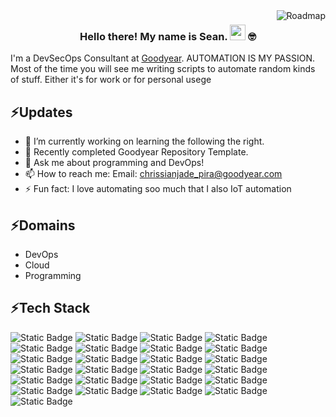 <img align="right" src="https://api.roadmap.sh/v1-badge/tall/64c7ca428bda28d9914b5f6f?variant=dark" alt="Roadmap"/>

### <p align="center">  Hello there! My name is Sean. <img height="25px" src="https://github.com/chrissianpira/chrissianpira/assets/108297669/25761dc5-6662-449b-a3a2-ffb8ee5a84e4" /> 🤓</p>

I'm a DevSecOps Consultant at [Goodyear](https://www.goodyear.com.ph/). AUTOMATION IS MY PASSION. Most of the time you will see me writing scripts to automate random kinds of stuff. Either it's for work or for personal usege

## ⚡Updates
- 🔭 I’m currently working on learning the following the right.
- 🌱 Recently completed Goodyear Repository Template.
- 💬 Ask me about programming and DevOps!
- 📫 How to reach me: Email: chrissianjade_pira@goodyear.com
- ⚡ Fun fact: I love automating soo much that I also IoT automation 

## ⚡Domains
- DevOps
- Cloud
- Programming
  
## ⚡Tech Stack
![Static Badge](https://img.shields.io/badge/git-red?style=for-the-badge&logo=git&logoColor=white)
![Static Badge](https://img.shields.io/badge/github-black?style=for-the-badge&logo=gitHUB&logoColor=white)
![Static Badge](https://img.shields.io/badge/linux-yellow?style=for-the-badge&logo=linux&logoColor=black)
![Static Badge](https://img.shields.io/badge/Microsoft%20Azure-%230078D4?style=for-the-badge&logo=microsoft%20azure&logoColor=white)
![Static Badge](https://img.shields.io/badge/Amazon%20AWS-orange?style=for-the-badge&logo=amazon%20aws&logoColor=white)
![Static Badge](https://img.shields.io/badge/github%20actions-white?style=for-the-badge&logo=github%20actions&logoColor=2088FF)
![Static Badge](https://img.shields.io/badge/Azure%20devops-%230078D7?style=for-the-badge&logo=Azure%20devops&logoColor=white)
![Static Badge](https://img.shields.io/badge/sonarqube-white?style=for-the-badge&logo=sonarqube&logoColor=4C9BD6)
![Static Badge](https://img.shields.io/badge/github%20advance%20security-black?style=for-the-badge&logo=github&logoColor=white)
![Static Badge](https://img.shields.io/badge/docker-0DB7ED?style=for-the-badge&logo=docker&logoColor=white)
![Static Badge](https://img.shields.io/badge/kubernetes-326CE5?style=for-the-badge&logo=kubernetes&logoColor=white)
![Static Badge](https://img.shields.io/badge/rancher-0075A8?style=for-the-badge&logo=rancher&logoColor=white)
![Static Badge](https://img.shields.io/badge/ansible-black?style=for-the-badge&logo=ansible&logoColor=white)
![Static Badge](https://img.shields.io/badge/terraform-5835CC?style=for-the-badge&logo=terraform&logoColor=white)
![Static Badge](https://img.shields.io/badge/prometheus-E6522C?style=for-the-badge&logo=prometheus&logoColor=white)
![Static Badge](https://img.shields.io/badge/grafana-F46800?style=for-the-badge&logo=grafana&logoColor=white)
![Static Badge](https://img.shields.io/badge/python-black?style=for-the-badge&logo=python&logoColor=3776AB)
![Static Badge](https://img.shields.io/badge/selenium-%2343B02A?style=for-the-badge&logo=Selenium&logoColor=white)
![Static Badge](https://img.shields.io/badge/visual%20studio%20code-0078D4?style=for-the-badge&logo=visual%20studio%20code&logoColor=white)
![Static Badge](https://img.shields.io/badge/markdown-black?style=for-the-badge&logo=markdown&logoColor=white)
![Static Badge](https://img.shields.io/badge/postman-white?style=for-the-badge&logo=postman&logoColor=FF6C37)
![Static Badge](https://img.shields.io/badge/jira-0052CC?style=for-the-badge&logo=jira&logoColor=white)
![Static Badge](https://img.shields.io/badge/confluence-0052CC?style=for-the-badge&logo=confluence&logoColor=white)
![Static Badge](https://img.shields.io/badge/Servicenow-%23001211?style=for-the-badge&logo=Now&logoColor=63B6A2)
![Static Badge](https://img.shields.io/badge/yaml-%23CB171E?style=for-the-badge&logo=yaml&logoColor=white)

